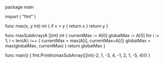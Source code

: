 package main

import (
	"fmt"
)

func max(x, y int) int {
	if x > y {
		return x
	}
	return y
}

func maxSubArray(A []int) int {
	currentMax := A[0]
	globalMax := A[0]
	for i := 1; i < len(A); i++ {
		currentMax = max(A[i], currentMax+A[i])
		globalMax = max(globalMax, currentMax)
	}
	return globalMax
}

func main() {
	fmt.Println(maxSubArray([]int{-2, 1, -3, 4, -1, 2, 1, -5, 4}))
}
